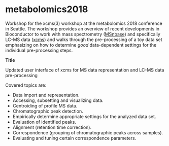 # metabolomics2018
Workshop for the xcms(3) workshop at the metabolomics 2018 conference in
Seattle. The workshop provides an overview of recent developments in
Bioconductor to work with mass spectrometry
([MSnbase](https://github.com/lgatto/MSnbase)) and specifically LC-MS data
([xcms](https://github.com/sneumann/xcms)) and walks through the pre-processing
of a toy data set emphasizing on how to determine *good* data-dependent settings
for the individual pre-processing steps.

**Title**

Updated user interface of xcms for MS data representation and LC-MS data
pre-processing


Covered topics are:
- Data import and representation.
- Accessing, subsetting and visualizing data.
- Centroiding of profile MS data.
- Chromatographic peak detection.
- Empirically determine appropriate settings for the analyzed data set.
- Evaluation of identified peaks.
- Alignment (retention time correction).
- Correspondence (grouping of chromatographic peaks across samples).
- Evaluating and tuning certain correspondence parameters.
